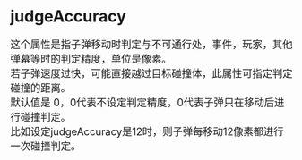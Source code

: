 # judgeAccuracy

<font size=4>这个属性是指子弹移动时判定与不可通行处，事件，玩家，其他弹幕等时的判定精度，单位是像素。   
若子弹速度过快，可能直接越过目标碰撞体，此属性可指定判定碰撞的距离。   
默认值是 0，0代表不设定判定精度，0代表子弹只在移动后进行碰撞判定。   
比如设定judgeAccuracy是12时，则子弹每移动12像素都进行一次碰撞判定。</font>